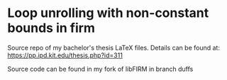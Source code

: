 # Loop unrolling with non-constant bounds in firm

Source repo of my bachelor's thesis LaTeX files. Details can be found at: https://pp.ipd.kit.edu/thesis.php?id=311

Source code can be found in my fork of libFIRM in branch duffs
